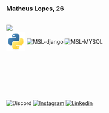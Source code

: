 ### Matheus Lopes, 26
<br>
<img height="225em" src="https://github-readme-stats.vercel.app/api/top-langs/?username=matheuspdf&layout=compact&langs_count=7&theme=onedark"/>
<div style="display: inline_block">
  <img align="center" alt="MSL-Python" height="50" width="50" src="https://raw.githubusercontent.com/devicons/devicon/master/icons/python/python-original.svg">
  <img align="center" alt="MSL-django" height="80" width="80" src="https://cdn.jsdelivr.net/gh/devicons/devicon/icons/django/django-plain-wordmark.svg">
  <img align="center" alt="MSL-MYSQL" height="80" width="80" src="https://cdn.jsdelivr.net/gh/devicons/devicon/icons/mysql/mysql-original-wordmark.svg">
  <br>
  
  
</div>

##

<br><br><br><br><br>

![Discord](https://img.shields.io/badge/Discord-7289DA?style=for-the-badge&logo=discord&logoColor=white)
[![Instagram](https://img.shields.io/badge/Instagram-E4405F?style=for-the-badge&logo=instagram&logoColor=white)](https://www.instagram.com/matheuslopes.pdf/)
[![Linkedin](https://img.shields.io/badge/LinkedIn-0077B5?style=for-the-badge&logo=linkedin&logoColor=white)](https://www.linkedin.com/in/matheus-lopes-1532aa21a/)
